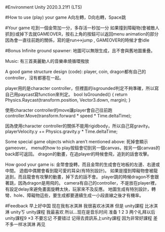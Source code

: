 #Environment
Unity 2020.3.21f1 (LTS)

#How to use (play) your game
A向左轉，D向右轉，Space跳

#Your game
吃到一個金幣加一分，多存活一秒加一分
如果撞到障礙物(會被敵人抓到)或掉下去就GAMEOVER，按右上角的按鈕可以返回menu
animation的部分因為會一直往前跑的關係，寫的是run<->jump , GAMEOVER的時候才會idle

#Bonus
Infinite ground spawner:
地圖可以無限生成，且不會與舊地圖重疊。

Music:
有三首美麗動人的音樂串燒循環撥放

A good game structure design (code):
player, coin, dragon都有自己的controller，沒有都塞在一起。

player用的是character controller，但裡面的isgrounded判定不夠準確，所以寫自己用paycast寫function來判定。
bool IsGrounded()
{
    return Physics.Raycast(transform.position, Vector3.down, margin);
}

使用character controller的move讓player會自己往前跑
controller.Move(transform.forward * speed * Time.deltaTime);

因為使用character controller的關係不能用rigidbody，所以自己寫gravity。
playerVelocity.y += Physics.gravity.y * Time.deltaTime;

Some special game objects which aren’t mentioned above:
死掉會顯示gameover。
menu的how to play按鈕會切到另一個canvas，按另一個canvas的back即可返回。
dragon的動畫，在追player的時候會飛，追到的話會攻擊。

How good your game is:
金幣會旋轉，而且金幣的生成會在地板的左邊、右邊或中間。
遊戲中偶爾會看到龍可愛的耳朵(有特別設計)。
如果是撞到障礙物會被龍追到，而且龍會有攻擊的動畫，掉下去的話不會。
player跳的時候dragon不會跟著跳，因為dragon是用飛的。
camera有自己的controller，不是放在player裡，有設定delay來避免畫面旋轉太快，玩家來不及反應。
地圖生成有特別設計，轉彎、hole、障礙物這些，要生成都要連續生成一小段直線之後才有機率。

#Feedback
早上好中国
现在我有冰淇淋
我很喜欢冰淇淋
但是
unity課程
比冰淇淋
unityㄎ
unity課程
我最喜欢
所以…现在是音乐时间
准备 1 2 3
两个礼拜以后
unity課程9 ×3
不要忘记
不要错过
记得去資訊系上unity課程
因为非常好課程
差不多一样冰淇淋
再见